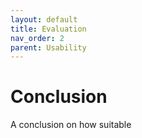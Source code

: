 ```yaml
---
layout: default
title: Evaluation
nav_order: 2
parent: Usability
---
```


# Conclusion

A conclusion on how suitable